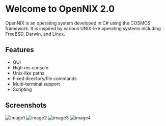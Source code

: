 # Welcome to OpenNIX 2.0
OpenNIX is an operating system developed in C# using the COSMOS framework. It is inspired by various UNIX-like operating systems including FreeBSD, Darwin, and Linux.

## Features
- GUI
- High res console
- Unix-like paths
- Fixed directory/file commands
- Multi-terminal support
- Scripting

## Screenshots
![image1](https://github.com/EnterTheVoid-x86/OpenNIX2/assets/64978924/39c622e7-9b04-4156-8263-9b65a2c76cd5)
![image2](https://github.com/EnterTheVoid-x86/OpenNIX2/assets/64978924/73b7c278-851f-466a-a52d-1ed31c619d7c)
![image3](https://github.com/EnterTheVoid-x86/OpenNIX2/assets/64978924/b8f16e53-41ac-45a4-8eea-1dfe88a65fbc)
![image4](https://github.com/EnterTheVoid-x86/OpenNIX2/assets/64978924/c4c6a60a-a1b0-4f44-bca4-716321fb077a)

